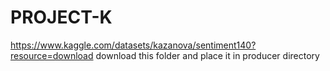 # PROJECT-K

https://www.kaggle.com/datasets/kazanova/sentiment140?resource=download download this folder and place it in producer directory
